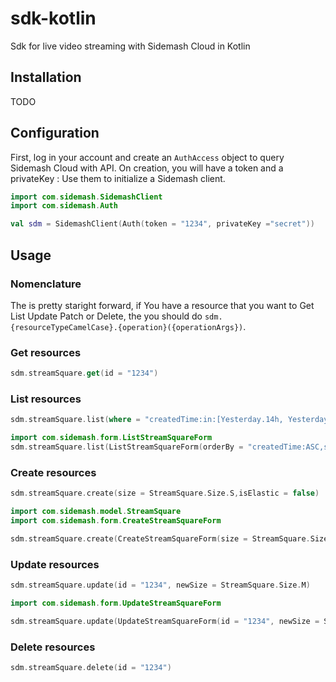 # sdk-kotlin
Sdk for live video streaming with Sidemash Cloud in Kotlin 

## Installation
TODO

## Configuration
First, log in your account and create an `AuthAccess` object to query Sidemash Cloud with API. On creation, you will have a token and a privateKey : Use them to initialize a Sidemash client.
```kotlin 
import com.sidemash.SidemashClient
import com.sidemash.Auth

val sdm = SidemashClient(Auth(token = "1234", privateKey ="secret"))
```

## Usage 
### Nomenclature 
The is pretty staright forward, if You have a resource that you want to Get List Update Patch or Delete, the you should do `sdm.{resourceTypeCamelCase}.{operation}({operationArgs})`.


### Get resources
```kotlin
sdm.streamSquare.get(id = "1234")
```

### List resources
```kotlin 
sdm.streamSquare.list(where = "createdTime:in:[Yesterday.14h, Yesterday.15h[")
```
```kotlin 
import com.sidemash.form.ListStreamSquareForm
sdm.streamSquare.list(ListStreamSquareForm(orderBy = "createdTime:ASC,status:DESC"))
```

### Create resources
```kotlin
sdm.streamSquare.create(size = StreamSquare.Size.S,isElastic = false)
```
```kotlin
import com.sidemash.model.StreamSquare
import com.sidemash.form.CreateStreamSquareForm

sdm.streamSquare.create(CreateStreamSquareForm(size = StreamSquare.Size.S, isElastic = false))
```

### Update resources
```kotlin 
sdm.streamSquare.update(id = "1234", newSize = StreamSquare.Size.M)
```
```kotlin 
import com.sidemash.form.UpdateStreamSquareForm

sdm.streamSquare.update(UpdateStreamSquareForm(id = "1234", newSize = StreamSquare.Size.M))
```

### Delete resources 
```kotlin
sdm.streamSquare.delete(id = "1234")
```


